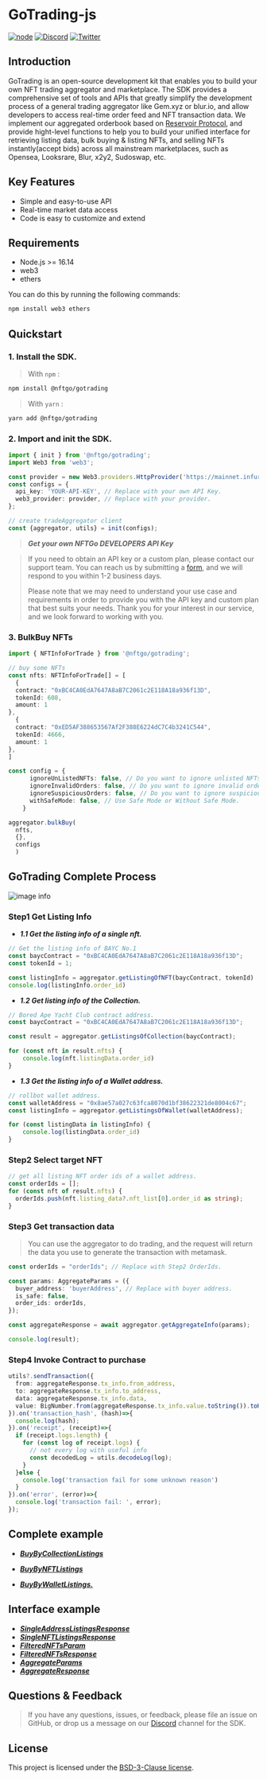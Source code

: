 # GoTrading-js
[![node](https://img.shields.io/badge/node-%3E%3D%2016.14-brightgreen.svg)](https://nodejs.org/en/) [![Discord][discord-image]][discord-url] [![Twitter][twitter-image]][twitter-url]



## Introduction

<!-- Introduction -->

GoTrading is an open-source development kit that enables you to build your own NFT trading aggregator and marketplace. The SDK provides a comprehensive set of tools and APIs that greatly simplify the development process of a general trading aggregator like Gem.xyz or blur.io, and allow developers to access real-time order feed and NFT transaction data. We implement our aggregated orderbook based on [Reservoir Protocol](https://reservoir.tools/), and provide hight-level functions to help you to build your unified interface for retrieving listing data, bulk buying & listing NFTs, and selling NFTs instantly(accept bids) across all mainstream marketplaces, such as Opensea, Looksrare, Blur, x2y2, Sudoswap, etc.

## Key Features
 - Simple and easy-to-use API
 - Real-time market data access
 - Code is easy to customize and extend


## Requirements

- Node.js >= 16.14
- web3
- ethers

You can do this by running the following commands:
```bash
npm install web3 ethers
```

## Quickstart
### 1. Install the SDK.

> With `npm` :
```bash
npm install @nftgo/gotrading
```

> With `yarn` :
```bash
yarn add @nftgo/gotrading
```

### 2. Import and init the SDK.

```ts
import { init } from '@nftgo/gotrading';
import Web3 from 'web3';

const provider = new Web3.providers.HttpProvider('https://mainnet.infura.io')
const configs = {
  api_key: 'YOUR-API-KEY', // Replace with your own API Key.
  web3_provider: provider, // Replace with your provider.
};

// create tradeAggregator client
const {aggregator, utils} = init(configs);
```
> ***Get your own NFTGo DEVELOPERS API Key***
>

> If you need to obtain an API key or a custom plan, please contact our support team. You can reach us by submitting a [form](https://forms.monday.com/forms/7fd30cd3cef08cf3b3dbccd1c72892b5), and we will respond to you within 1-2 business days.
>
> Please note that we may need to understand your use case and requirements in order to provide you with the API key and custom plan that best suits your needs. Thank you for your interest in our service, and we look forward to working with you.
###  3. BulkBuy NFTs
```ts
import { NFTInfoForTrade } from '@nftgo/gotrading';

// buy some NFTs
const nfts: NFTInfoForTrade[] = [
  {
  contract: "0xBC4CA0EdA7647A8aB7C2061c2E118A18a936f13D",
  tokenId: 608,
  amount: 1
},
  {
  contract: "0xED5AF388653567Af2F388E6224dC7C4b3241C544",
  tokenId: 4666,
  amount: 1
},
]

const config = {
      ignoreUnListedNFTs: false, // Do you want to ignore unlisted NFTs?
      ignoreInvalidOrders: false, // Do you want to ignore invalid orders?
      ignoreSuspiciousOrders: false, // Do you want to ignore suspicious NFTs?
      withSafeMode: false, // Use Safe Mode or Without Safe Mode.
    }

aggregator.bulkBuy(
  nfts,
  {},
  configs
  )

```

## GoTrading Complete Process
![image info](process.jpg)
### Step1 Get Listing Info
  - ***1.1 Get the listing info of a single nft.***

```ts
// Get the listing info of BAYC No.1
const baycContract = "0xBC4CA0EdA7647A8aB7C2061c2E118A18a936f13D";
const tokenId = 1;

const listingInfo = aggregator.getListingOfNFT(baycContract, tokenId)
console.log(listingInfo.order_id)
```

  - ***1.2 Get listing info of the Collection.***
```ts
// Bored Ape Yacht Club contract address.
const baycContract = "0xBC4CA0EdA7647A8aB7C2061c2E118A18a936f13D";

const result = aggregator.getListingsOfCollection(baycContract);

for (const nft in result.nfts) {
    console.log(nft.listingData.order_id)
}
```

  - ***1.3 Get the listing info of a Wallet address.***
```ts
// rollbot wallet address.
const walletAddress = "0x8ae57a027c63fca8070d1bf38622321de8004c67";
const listingInfo = aggregator.getListingsOfWallet(walletAddress);

for (const listingData in listingInfo) {
    console.log(listingData.order_id)
}
```
### Step2 Select target NFT
```ts
// get all listing NFT order ids of a wallet address.
const orderIds = [];
for (const nft of result.nfts) {
  orderIds.push(nft.listing_data?.nft_list[0].order_id as string);
}
```

### Step3 Get transaction data
>
> You can use the aggregator to do trading, and the request will return the data you use to generate the transaction with metamask.
```ts
const orderIds = "orderIds"; // Replace with Step2 OrderIds.

const params: AggregateParams = ({
  buyer_address: 'buyerAddress', // Replace with buyer address.
  is_safe: false,
  order_ids: orderIds,
});

const aggregateResponse = await aggregator.getAggregateInfo(params);

console.log(result);
```

### Step4 Invoke Contract to purchase
```ts
utils?.sendTransaction({
  from: aggregateResponse.tx_info.from_address,
  to: aggregateResponse.tx_info.to_address,
  data: aggregateResponse.tx_info.data,
  value: BigNumber.from(aggregateResponse.tx_info.value.toString()).toHexString()
}).on('transaction_hash', (hash)=>{
  console.log(hash);
}).on('receipt', (receipt)=>{
  if (receipt.logs.length) {
    for (const log of receipt.logs) {
      // not every log with useful info
      const decodedLog = utils.decodeLog(log);
    }
  }else {
    console.log('transaction fail for some unknown reason')
  }
}).on('error', (error)=>{
  console.log('transaction fail: ', error);
});
```

## Complete example
  - [***BuyByCollectionListings***](https://github.com/NFTGo/GoTrading-js/blob/feat/draft/docs/tradeAggregator/BuyByCollectionListings.md)

  - [***BuyByNFTListings***](https://github.com/NFTGo/GoTrading-js/blob/feat/draft/docs/tradeAggregator/BuyByNFTListings.md)

  - [***BuyByWalletListings.***](https://github.com/NFTGo/GoTrading-js/blob/feat/draft/docs/tradeAggregator/BuyByWalletListings..md)


## Interface example
  - [***SingleAddressListingsResponse***](https://github.com/NFTGo/GoTrading-js/blob/feat/draft/docs/interfaces/SingleAddressListingsResponse.md)
  - [***SingleNFTListingsResponse***](https://github.com/NFTGo/GoTrading-js/blob/feat/draft/docs/interfaces/SingleNftListingResponse.md)
  - [***FilteredNFTsParam***](https://github.com/NFTGo/GoTrading-js/blob/feat/draft/docs/interfaces/FilteredNFTsParam.md)
  - [***FilteredNFTsResponse***](https://github.com/NFTGo/GoTrading-js/blob/feat/draft/docs/interfaces/FilteredNFTsResponse.md)
  - [***AggregateParams***](https://github.com/NFTGo/GoTrading-js/blob/feat/draft/docs/interfaces/TradeAggregatorParams.md)
  - [***AggregateResponse***](https://github.com/NFTGo/GoTrading-js/blob/feat/draft/docs/interfaces/TradeAggregatorResponse.md)


## Questions & Feedback

> If you have any questions, issues, or feedback, please file an issue on GitHub, or drop us a message on our [Discord][discord-url] channel for the SDK.

##  License

This project is licensed under the [BSD-3-Clause license](LICENSE).




[discord-image]: https://img.shields.io/discord/1040195071401787413?color=brightgreen&label=Discord&logo=discord&logoColor=blue
[discord-url]:  https://discord.gg/xQEmETVwcw
[twitter-image]: https://img.shields.io/twitter/follow/NFTGo?label=NFTGo&style=social
[twitter-url]:  https://twitter.com/NFTGoDevs
